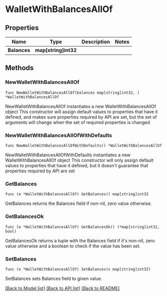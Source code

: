 # WalletWithBalancesAllOf

## Properties

Name | Type | Description | Notes
------------ | ------------- | ------------- | -------------
**Balances** | **map[string]int32** |  | 

## Methods

### NewWalletWithBalancesAllOf

`func NewWalletWithBalancesAllOf(balances map[string]int32, ) *WalletWithBalancesAllOf`

NewWalletWithBalancesAllOf instantiates a new WalletWithBalancesAllOf object
This constructor will assign default values to properties that have it defined,
and makes sure properties required by API are set, but the set of arguments
will change when the set of required properties is changed

### NewWalletWithBalancesAllOfWithDefaults

`func NewWalletWithBalancesAllOfWithDefaults() *WalletWithBalancesAllOf`

NewWalletWithBalancesAllOfWithDefaults instantiates a new WalletWithBalancesAllOf object
This constructor will only assign default values to properties that have it defined,
but it doesn't guarantee that properties required by API are set

### GetBalances

`func (o *WalletWithBalancesAllOf) GetBalances() map[string]int32`

GetBalances returns the Balances field if non-nil, zero value otherwise.

### GetBalancesOk

`func (o *WalletWithBalancesAllOf) GetBalancesOk() (*map[string]int32, bool)`

GetBalancesOk returns a tuple with the Balances field if it's non-nil, zero value otherwise
and a boolean to check if the value has been set.

### SetBalances

`func (o *WalletWithBalancesAllOf) SetBalances(v map[string]int32)`

SetBalances sets Balances field to given value.



[[Back to Model list]](../README.md#documentation-for-models) [[Back to API list]](../README.md#documentation-for-api-endpoints) [[Back to README]](../README.md)


